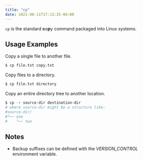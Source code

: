 ```yaml
---
title: "cp"
date: 2021-08-11T17:13:25-04:00
---
```


`cp` is the standard **c**o**p**y command packaged into Linux systems.

## Usage Examples

Copy a single file to another file.

```bash
$ cp file.txt copy.txt
```

Copy files to a directory.

```bash
$ cp file.txt directory
```

Copy an entire directory tree to another location.

```bash
$ cp -r source-dir destination-dir
# where source-dir might be a structure like:
#source-dir/
#└── one
#    └── two
```

## Notes

- Backup suffixes can be defined with the _VERSION_CONTROL_ environment
  variable.
